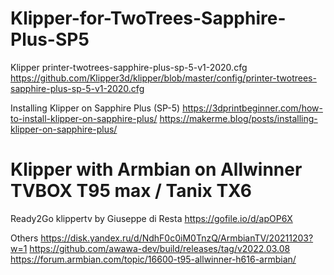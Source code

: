 # Klipper-for-TwoTrees-Sapphire-Plus-SP5

Klipper printer-twotrees-sapphire-plus-sp-5-v1-2020.cfg
https://github.com/Klipper3d/klipper/blob/master/config/printer-twotrees-sapphire-plus-sp-5-v1-2020.cfg

Installing Klipper on Sapphire Plus (SP-5)
https://3dprintbeginner.com/how-to-install-klipper-on-sapphire-plus/
https://makerme.blog/posts/installing-klipper-on-sapphire-plus/

# Klipper with Armbian on Allwinner TVBOX T95 max / Tanix TX6

Ready2Go klippertv by Giuseppe di Resta
https://gofile.io/d/apOP6X

Others
https://disk.yandex.ru/d/NdhF0c0iM0TnzQ/ArmbianTV/20211203?w=1
https://github.com/awawa-dev/build/releases/tag/v2022.03.08
https://forum.armbian.com/topic/16600-t95-allwinner-h616-armbian/

